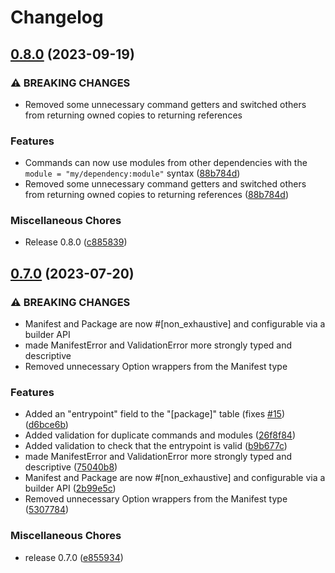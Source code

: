 # Changelog

## [0.8.0](https://github.com/wasmerio/wasmer-toml/compare/wasmer-toml-v0.7.0...wasmer-toml-v0.8.0) (2023-09-19)


### ⚠ BREAKING CHANGES

* Removed some unnecessary command getters and switched others from returning owned copies to returning references

### Features

* Commands can now use modules from other dependencies with the `module = "my/dependency:module"` syntax ([88b784d](https://github.com/wasmerio/wasmer-toml/commit/88b784dc6ed5ddae6c2edc69c82c416be62cef35))
* Removed some unnecessary command getters and switched others from returning owned copies to returning references ([88b784d](https://github.com/wasmerio/wasmer-toml/commit/88b784dc6ed5ddae6c2edc69c82c416be62cef35))


### Miscellaneous Chores

* Release 0.8.0 ([c885839](https://github.com/wasmerio/wasmer-toml/commit/c8858399767cec116f8560a5e913bdfdf3e00771))

## [0.7.0](https://github.com/wasmerio/wasmer-toml/compare/wasmer-toml-v0.6.0...wasmer-toml-v0.7.0) (2023-07-20)


### ⚠ BREAKING CHANGES

* Manifest and Package are now #[non_exhaustive] and configurable via a builder API
* made ManifestError and ValidationError more strongly typed and descriptive
* Removed unnecessary Option wrappers from the Manifest type

### Features

* Added an "entrypoint" field to the "[package]" table (fixes [#15](https://github.com/wasmerio/wasmer-toml/issues/15)) ([d6bce6b](https://github.com/wasmerio/wasmer-toml/commit/d6bce6b620000dd156e3cc5a6aefa9c316c7c8ac))
* Added validation for duplicate commands and modules ([26f8f84](https://github.com/wasmerio/wasmer-toml/commit/26f8f84e168c01e30d5838b10b2eea10b457f57c))
* Added validation to check that the entrypoint is valid ([b9b677c](https://github.com/wasmerio/wasmer-toml/commit/b9b677cc461896cdc26246d32add2043b26ffd1e))
* made ManifestError and ValidationError more strongly typed and descriptive ([75040b8](https://github.com/wasmerio/wasmer-toml/commit/75040b8bb73a267024ae2f11aeda88387a56795e))
* Manifest and Package are now #[non_exhaustive] and configurable via a builder API ([2b99e5c](https://github.com/wasmerio/wasmer-toml/commit/2b99e5cc8a1f9c1e6aa1a9e6d9da05ca6a5cd998))
* Removed unnecessary Option wrappers from the Manifest type ([5307784](https://github.com/wasmerio/wasmer-toml/commit/53077842114d39b0d1ce8277c4158f669e641545))


### Miscellaneous Chores

* release 0.7.0 ([e855934](https://github.com/wasmerio/wasmer-toml/commit/e85593437f3d862b06659b105528199fbfcb1cbf))
